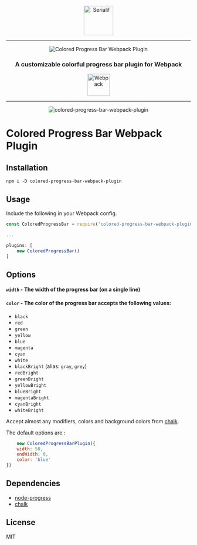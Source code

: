 <div align="center">
    <p align="center"><a href="https://serialif.com"><img width="80" height="80" src="https://serialif.com/images/serialif-white.png" alt="Serialif"></a>
<hr>
    <p align="center"><img src="https://serialif.com/images/colored-progress-bar-webpack-plugin.png"
             alt="Colored Progress Bar Webpack Plugin"></p>

<h3 align="center">A customizable colorful progress bar plugin for Webpack</h3>
<p align="center"><a href="https://github.com/webpack/webpack"><img width="60" height="60" src="https://webpack.js.org/assets/icon-square-big.svg" alt="Webpack"></a></p>
<hr>
<p align="center"><img src="https://media.giphy.com/media/lrbIDcwxyyo9eKLAXw/giphy.gif" alt="colored-progress-bar-webpack-plugin">
    </p>
</div>

# Colored Progress Bar Webpack Plugin

## Installation

```
npm i -D colored-progress-bar-webpack-plugin
```

## Usage

Include the following in your Webpack config.

```javascript
const ColoredProgressBar = require('colored-progress-bar-webpack-plugin');

...

plugins: [
    new ColoredProgressBar()
]
```

## Options

#### `width` - The width of the progress bar (on a single line)

#### `color` - The color of the progress bar accepts the following values:

- `black`
- `red`
- `green`
- `yellow`
- `blue`
- `magenta`
- `cyan`
- `white`
- `blackBright` (alias: `gray`, `grey`)
- `redBright`
- `greenBright`
- `yellowBright`
- `blueBright`
- `magentaBright`
- `cyanBright`
- `whiteBright`

Accept almost any modifiers, colors and background colors from [chalk](https://github.com/chalk/chalk).

The default options are :

```javascript
    new ColoredProgressBarPlugin({
    width: 50,
    endWidth: 0,
    color: 'blue'
})
```


## Dependencies

- [node-progress](https://github.com/visionmedia/node-progress)
- [chalk](https://github.com/chalk/chalk)

## License

MIT